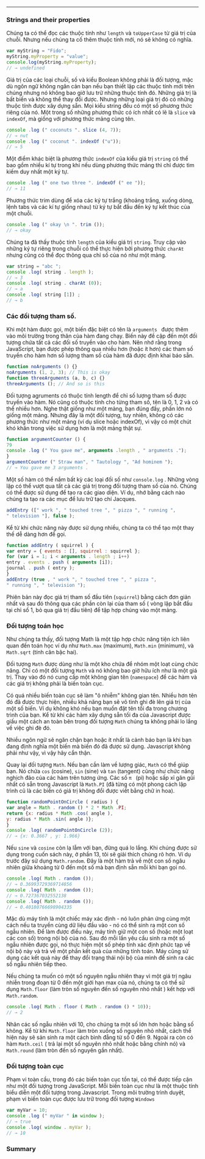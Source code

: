 ---
### Strings and their properties
Chúng ta có thể đọc các thuộc tính như `length` và `toUpperCase` từ giá trị của chuỗi. Nhưng nếu chúng ta cố thêm thuộc tính mới, nó sẽ không có nghĩa.

```javascript
var myString = "Fido";
myString.myProperty = "value";
console.log(myString.myProperty);
// → undefined
```
Giá trị của các loại chuỗi, số và kiểu Boolean không phải là đối tượng, mặc dù ngôn ngữ không ngăn cản bạn nếu bạn thiết 	lập các thuộc tính mới trên chúng nhưng nó không bao giờ lưu trữ những thuộc tính đó. Những giá trị là bất biến và không thể thay đổi được.
Nhưng những loại giá trị đó có những thuộc tính được xây dựng sẵn. Mọi kiểu string đều có một số phương thức riêng của nó. Một trong số những phương thức có ích nhất có lẽ là `slice` và ` indexOf`, mà giống với phương thức mảng cùng tên.

```javascript
console .log (" coconuts ". slice (4, 7));
// → nut
console .log (" coconut ". indexOf ("u"));
// → 5
```

Một điểm khác biệt là phương thức `indexOf` của kiểu giá trị `string` có thể bao gồm nhiều kí tự trong khi nếu dùng phương thức mảng thì chỉ được tìm kiếm duy nhất một ký tự.

```javascript
console .log (" one two three ". indexOf (" ee "));
// → 11
```

Phương thức trim dùng để xóa các ký tự trắng (khoảng trắng, xuống dòng, lệnh tabs và các kí tự giống nhau) từ ký tự bắt đầu đến ký tự kết thúc của một chuỗi.

```javascript
console .log (" okay \n ". trim ());
// → okay

```

Chúng ta đã thấy thuộc tính `length` của kiểu giá trị `string`. Truy cập vào những ký tự riêng trong chuỗi có thể thực hiện bởi phương thức `charAt` nhưng cũng có thể đọc thông qua chỉ số của nó như một mảng.

```javascript
var string = "abc ";
console .log( string . length );
// → 3
console .log( string . charAt (0));
// → a
console .log( string [1]) ;
// → b

```

### Các đối tượng tham số.

Khi một hàm được gọi, một biến đặc biệt có tên là `arguments ` được thêm vào môi trường trong thân của hàm đang chạy. Biến này đề cập đến một đối tượng chứa tất cả các đối số truyền vào cho hàm. Nên nhớ rằng trong JavaScript, bạn được phép thông qua nhiều hơn (hoặc ít hơn) các tham số truyền cho hàm hơn số lượng tham số của hàm đã được định khai báo sẵn.

```javascript
function noArguments () {}
noArguments (1, 2, 3); // This is okay
function threeArguments (a, b, c) {}
threeArguments (); // And so is this

```

Đối tượng agruments có thuộc tính length để chỉ số lượng tham số được truyền vào hàm. Nó cũng có thuộc tính cho từng tham số, tên là 0, 1, 2 và có thể nhiều hơn.
Nghe thật giống như một mảng, bạn đúng đấy, phần lớn nó giống một mảng. Nhưng đây là một đối tượng, tuy nhiên, không có các phương thức như một mảng (ví dụ slice hoặc indexOf), vì vậy có một chút khó khăn trong việc sử dụng hơn là một mảng thật sự.


```javascript
function argumentCounter () {
79
console .log (" You gave me", arguments .length , " arguments .");
}
argumentCounter (" Straw man", " Tautology ", "Ad hominem ");
// → You gave me 3 arguments .
```

Một số hàm có thể nắm bất kỳ các loại đối số như `console.log` . Những vòng lặp có thể vượt qua tất cả các giá trị trong đối tượng tham số của nó. Chúng có thể được sử dụng để tạo ra các giao diện. Ví dụ, nhớ bằng cách nào chúng ta tạo ra các mục để lưu trữ tạo chí Jacques.

```javascript
addEntry ([" work ", " touched tree ", " pizza ", " running ",
" television "], false );
```

Kể từ khi chức năng này được sử dụng nhiều, chúng ta có thể tạo một thay thế dễ dàng hơn để gọi.
```javascript
function addEntry ( squirrel ) {
var entry = { events : [], squirrel : squirrel };
for (var i = 1; i < arguments . length ; i++)
entry . events . push ( arguments [i]);
journal . push ( entry );
}
addEntry (true , " work ", " touched tree ", " pizza ",
" running ", " television ");
```

Phiên bản này đọc giá trị tham số đầu tiên (`squirrel`) bằng cách đơn giản nhất và sau đó thông qua các phần còn lại của tham số ( vòng lặp bắt đầu tại chỉ số 1, bỏ qua giá trị đầu tiên) để tập hợp chúng vào một mảng.

### Đối tượng toán học

Như chúng ta thấy, đối tượng Math  là một tập hợp chức năng tiện ích liên quan đến toán học ví dụ như `Math.max` (maximum), `Math.min` (minimum), và `Math.sqrt` (tính căn bậc hai).

Đối tượng `Math` được dùng như là một kho chứa để nhóm một loạt cùng chức năng. Chỉ có một đối tượng `Math` và nó không bao giờ hữu ích như là một giá trị. Thay vào đó nó cung cấp một không gian tên (`namespace`) để các hàm và các giá trị không phải là biến toàn cục.

Có quá nhiều biến toàn cục sẽ làm "ô nhiễm" không gian tên. Nhiều hơn tên đó đã được thực hiện, nhiều khả năng bạn sẽ vô tình ghi đè lên giá trị của một số biến. Ví dụ không khó nếu bạn muốn đặt tên tối đa trong chương trình của bạn. Kể từ khi các hàm xây dựng sẵn tối đa của Javascript được giấu một cách an toàn bên trong đối tượng `Math` chúng ta không phải lo lắng về việc ghi đè đó.

Nhiều ngôn ngữ sẽ ngăn chặn bạn hoặc ít nhất là cảnh báo  bạn là khi bạn đang định nghĩa một biến mà biến đó đã được sử dụng. Javascript không phải như vậy, vì vậy hãy cẩn thận. 

Quay lại đối tượng `Math`. Nếu bạn cần làm về lượng giác, `Math` có thể giúp bạn. Nó chứa `cos` (cosine), `sin` (sine) và `tan` (tangent) cũng như chức năng nghịch đảo của các hàm trên tương ứng. Các số `π ` (pi) hoặc sấp xỉ gân gũi nhất có sẵn trong Javascript là `Math.PI` (đã từng có một phong cách lập trình cũ là các biến có giá trị không đổi được viết bằng chữ in hoa).

```javascript
function randomPointOnCircle ( radius ) {
var angle = Math . random () * 2 * Math .PI;
return {x: radius * Math .cos( angle ),
y: radius * Math .sin( angle )};
}
console .log( randomPointOnCircle (2));
// → {x: 0.3667 , y: 1.966}
```

Nếu `sine` và `cosine` còn lạ lẫm với bạn, đừng quá lo lắng. Khi chúng được sử dụng trong cuốn sách này, ở phần 13, tôi sẽ giải thích chúng rõ hơn. 
Ví dụ trước đây sử dụng `Math.random`. Đây là một hàm trả về một con số ngâu nhiên giữa khoảng từ 0 đến một số mà bạn định sẵn mỗi khi bạn gọi nó.

```javascript
console .log( Math . random ());
// → 0.36993729369714856
console .log( Math . random ());
// → 0.727367032552138
console .log( Math . random ());
// → 0.40180766698904335
``` 

Mặc dù máy tính là một chiếc máy xác định - nó luôn phản ứng cùng một cách nếu ta truyền cùng dữ liệu đầu vào - nó có thể sinh ra một con số ngẫu nhiên. Để làm được điều này, máy tính giữ một con số (hoặc một loạt các con số) trong nội bộ của nó. Sau đó mỗi lần yêu cầu sinh ra một số ngẫu nhiên được gọi, nó thực hiện một số phép tính xác định phức tạp về nội bộ này và trả về một phần kết quả của những tính toán. Máy cũng sử dụng các kết quả này để thay đổi trạng thái nội bộ của mình để sinh ra các số ngẫu nhiên tiếp theo. 

Nếu chúng ta muốn có một số nguyên ngẫu nhiên thay vì một giá trị ngâu nhiễn trong đoạn từ 0 đến một giới hạn max của nó, chúng ta có thể sử dụng `Math.floor` (làm tròn số nguyên đến số nguyên nhỏ nhất ) kết hợp với `Math.random`.

```javascript
console .log( Math . floor ( Math . random () * 10));
// → 2
```
Nhân các số ngẫu nhiên với 10, cho chúng ta một số lớn hơn hoặc bằng số không. Kể từ khi `Math.floor` làm tròn xuống số nguyên nhỏ nhất, cách thể hiện này sẽ sản sinh ra một cách bình đẵng từ số 0 đến 9. Ngoài ra còn có hàm `Math.ceil` ( trả lại một số nguyên nhỏ nhất hoặc bằng chính nó) và `Math.round` (làm tròn đến số nguyên gần nhất).


### Đối tượng toàn cục

Phạm vi toàn cầu, trong đó các biến toàn cục tồn tại, có thể được tiếp cận như một đối tượng trong JavaScript. Mỗi biến toàn cục như là một thuộc tính biểu diễn một đối tượng trong Javascript. Trong môi trường trình duyệt, phạm vi biến toàn cục được lưu trữ trong đối tượng `Windows`

```javascript
var myVar = 10;
console .log (" myVar " in window );
// → true
console .log( window . myVar );
// → 10
```

### Summary
